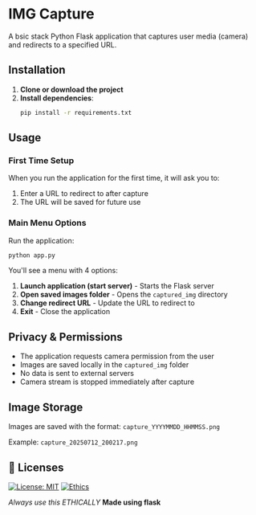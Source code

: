 # IMG Capture

A bsic stack Python Flask application that captures user media (camera) and redirects to a specified URL. 

## Installation

1. **Clone or download the project**
2. **Install dependencies**:
   ```bash
   pip install -r requirements.txt
   ```

## Usage

### First Time Setup
When you run the application for the first time, it will ask you to:
1. Enter a URL to redirect to after capture
2. The URL will be saved for future use

### Main Menu Options

Run the application:
```bash
python app.py
```

You'll see a menu with 4 options:

1. **Launch application (start server)** - Starts the Flask server
2. **Open saved images folder** - Opens the `captured_img` directory
3. **Change redirect URL** - Update the URL to redirect to
4. **Exit** - Close the application

## Privacy & Permissions

- The application requests camera permission from the user
- Images are saved locally in the `captured_img` folder
- No data is sent to external servers
- Camera stream is stopped immediately after capture

## Image Storage

Images are saved with the format: `capture_YYYYMMDD_HHMMSS.png`

Example: `capture_20250712_200217.png`

## 📝 Licenses

[![License: MIT](https://img.shields.io/badge/License-MIT-yellow.svg)](LICENSE)
[![Ethics](https://img.shields.io/badge/Ethics-Guidelines-blue)](ETHICS)


*Always use this ETHICALLY*
**Made using flask**
